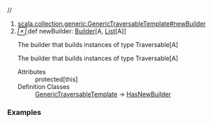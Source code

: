 //
<ol>
<li><a href="https://www.scala-lang.org/api/2.12.3/scala/collection/immutable/List.html#newBuilder:scala.collection.mutable.Builder[A,CC[A]]">scala.collection.generic.GenericTraversableTemplate#newBuilder</a></li>
<li name="scala.collection.generic.GenericTraversableTemplate#newBuilder" visbl="prt" class="indented0 " data-isabs="false" fullcomment="yes" group="Ungrouped"> <a id="newBuilder:scala.collection.mutable.Builder[A,CC[A]]"></a><a id="newBuilder:Builder[A,List[A]]"></a> <span class="permalink"> <a href="../../../scala/collection/immutable/List.html#newBuilder:scala.collection.mutable.Builder[A,CC[A]]" title="Permalink"> <i class="material-icons"></i> </a> </span> <span class="modifier_kind"> <span class="modifier"></span> <span class="kind">def</span> </span> <span class="symbol"> <span class="name">newBuilder</span><span class="result">: <a href="../mutable/Builder.html" class="extype" name="scala.collection.mutable.Builder">Builder</a>[<span class="extype" name="scala.collection.immutable.List.A">A</span>, <a href="" class="extype" name="scala.collection.immutable.List">List</a>[<span class="extype" name="scala.collection.immutable.List.A">A</span>]]</span> </span> <p class="shortcomment cmt">The builder that builds instances of type Traversable[A] </p>
 <div class="fullcomment">
  <div class="comment cmt">
   <p>The builder that builds instances of type Traversable[A] </p>
  </div>
  <dl class="attributes block"> 
   <dt>
    Attributes
   </dt>
   <dd>
    protected[this] 
   </dd>
   <dt>
    Definition Classes
   </dt>
   <dd>
    <a href="../generic/GenericTraversableTemplate.html" class="extype" name="scala.collection.generic.GenericTraversableTemplate">GenericTraversableTemplate</a> → 
    <a href="../generic/HasNewBuilder.html" class="extype" name="scala.collection.generic.HasNewBuilder">HasNewBuilder</a>
   </dd>
  </dl>
 </div> </li>
        </ol>


### Examples



